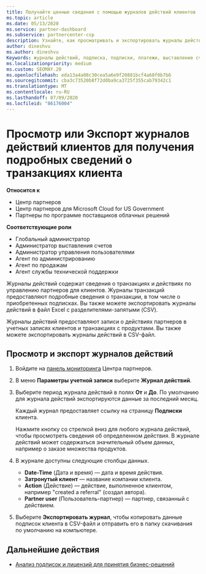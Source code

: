 ```yaml
---
title: Получайте ценные сведения с помощью журналов действий клиентов
ms.topic: article
ms.date: 05/13/2020
ms.service: partner-dashboard
ms.subservice: partnercenter-csp
description: Узнайте, как просматривать и экспортировать журналы действий, чтобы получить представление о транзакциях учетной записи клиента и других действиях по управлению партнерами, связанных с клиентом.
author: dineshvu
ms.author: dineshvu
Keywords: журналы действий, подписка, подписки, платежи, выставление счетов, транзакции
ms.localizationpriority: medium
ms.custom: SEOMAY.20
ms.openlocfilehash: eda13a4a08c30cea5a6e9f20881bcf4a68f0b7b6
ms.sourcegitcommit: cba3c73520b8f72d0ba9ca3725f355cab79342c1
ms.translationtype: MT
ms.contentlocale: ru-RU
ms.lasthandoff: 07/09/2020
ms.locfileid: "86176004"
---
```

# <a name="view-or-export-customer-activity-logs-for-more-insight-into-customer-transactions"></a>Просмотр или Экспорт журналов действий клиентов для получения подробных сведений о транзакциях клиента

**Относится к**

- Центр партнеров
- Центр партнеров для Microsoft Cloud for US Government
- Партнеры по программе поставщиков облачных решений

**Соответствующие роли**

- Глобальный администратор
- Администратор выставления счетов
- Администратор управления пользователями
- Агент по администрированию
- Агент по продажам
- Агент службы технической поддержки

Журналы действий содержат сведения о транзакциях и действиях по управлению партнеров для клиентов. Журналы транзакций предоставляют подробные сведения о транзакции, в том числе о приобретенных подписках. Вы также можете экспортировать журналы действий в файл Excel с разделителями-запятыми (CSV).

Журналы действий предоставляют записи о действиях партнеров в учетных записях клиентов и транзакциях с продуктами. Вы также можете экспортировать журналы действий в CSV-файл.

## <a name="view-and-export-activity-logs"></a>Просмотр и экспорт журналов действий

1. Войдите на [панель мониторинга](https://partner.microsoft.com/dashboard) Центра партнеров.

2. В меню **Параметры учетной записи** выберите **Журнал действий**.

3. Выберите период журнала действий в полях **От** и **До**. По умолчанию для журнала действий экспортируются данные за последний месяц.

   Каждый журнал предоставляет ссылку на страницу **Подписки** клиента.

   Нажмите кнопку со стрелкой вниз для любого журнала действий, чтобы просмотреть сведения об определенном действия. В журнале действий может содержаться значительный объем данных, например о заказе множества продуктов.

4. В журнале доступны следующие столбцы данных.
   - **Date-Time** (Дата и время) — дата и время действия.
   - **Затронутый клиент** — название компании клиента.
   - **Action** (Действие) — действие, выполненное клиентом, например "created a referral" (создал автора).
   - **Partner user** (Пользователь-партнер) — партнер, связанный с действием.

5. Выберите **Экспортировать журнал**, чтобы копировать данные подписок клиента в CSV-файл и отправить его в папку скачивания по умолчанию на компьютере.

## <a name="next-steps"></a>Дальнейшие действия

- [Анализ подписок и лицензий для принятия бизнес-решений](analyze-subscriptions-licenses.md)
